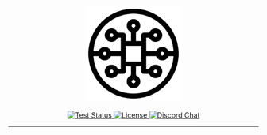 <p align="center">
  <img alt="pkmn/ai" width="192" height="192" src="public/logo.svg" />
  <br />
  <br />
  <a href="https://github.com/pkmn/ai/actions/workflows/test.yml">
    <img alt="Test Status" src="https://github.com/pkmn/ai/workflows/Tests/badge.svg" />
  </a>
  <a href="https://github.com/pkmn/ai/blob/main/LICENSE">
    <img alt="License" src="https://img.shields.io/badge/License-MIT-blue.svg" />
  </a>
  <a href="https://pkmn.ai/cabal">
    <img alt="Discord Chat" src="https://img.shields.io/discord/689316505560809576" />
  </div>
</p>
<hr />